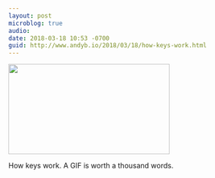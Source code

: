 ```yaml
---
layout: post
microblog: true
audio: 
date: 2018-03-18 10:53 -0700
guid: http://www.andyb.io/2018/03/18/how-keys-work.html
---
```

<img src="http://www.andyb.io/uploads/2018/how-keys-work.gif" width="320" height="180" />

How keys work.  A GIF is worth a thousand words.

